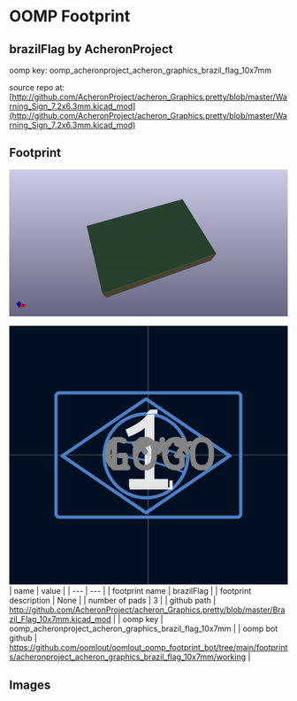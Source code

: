 # OOMP Footprint  
## brazilFlag  by AcheronProject  
  
oomp key: oomp_acheronproject_acheron_graphics_brazil_flag_10x7mm  
  
source repo at: [http://github.com/AcheronProject/acheron_Graphics.pretty/blob/master/Warning_Sign_7.2x6.3mm.kicad_mod](http://github.com/AcheronProject/acheron_Graphics.pretty/blob/master/Warning_Sign_7.2x6.3mm.kicad_mod)  
## Footprint  
  
[![working_kicad_pcb_3d.png](working_kicad_pcb_3d_600.png)](working_kicad_pcb_3d.png)  
  
[![working.png](working_600.png)](working.png)  
| name | value | 
| --- | --- | 
| footprint name | brazilFlag | 
| footprint description | None | 
| number of pads | 3 | 
| github path | http://github.com/AcheronProject/acheron_Graphics.pretty/blob/master/Brazil_Flag_10x7mm.kicad_mod | 
| oomp key | oomp_acheronproject_acheron_graphics_brazil_flag_10x7mm | 
| oomp bot github | https://github.com/oomlout/oomlout_oomp_footprint_bot/tree/main/footprints/acheronproject_acheron_graphics_brazil_flag_10x7mm/working | 
## Images  
